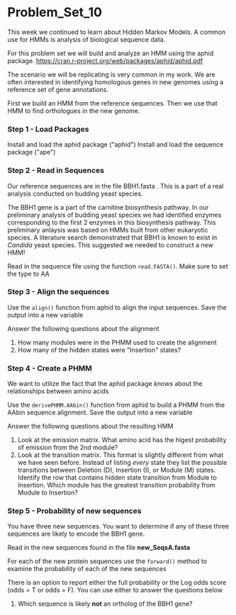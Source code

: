 # Problem_Set_10

This week we continued to learn about Hidden Markov Models. A common use for HMMs is analysis of biological sequence data. 

For this problem set we will build and analyze an HMM using the aphid package. https://cran.r-project.org/web/packages/aphid/aphid.pdf

The scenario we will be replicating is very common in my work. We are often interested in identifying homologous genes in new genomes using a reference set of gene annotations. 

First we build an HMM from the reference sequences. Then we use that HMM to find orthologues in the new genome. 

### Step 1 - Load Packages

Install and load the aphid package ("aphid")
Install and load the sequence package ("ape")

### Step 2 - Read in Sequences

Our reference sequences are in the file BBH1.fasta . This is a part of a real analysis conducted on budding yeast species. 

The BBH1 gene is a part of the carnitine biosynthesis pathway. In our preliminary analysis of budding yeast species we had identified enzymes corresponding to the first 2 enzymes in this biosynthesis pathway. This preliminary anlaysis was based on HMMs built from other eukaryotic species. A literature search demonstrated that BBH1 is known to exist in _Candida_ yeast species. This suggested we needed to construct a new HMM! 

Read in the sequence file using the function ```read.FASTA()```. Make sure to set the type to AA


### Step 3 - Align the sequences

Use the ```align()``` function from aphid to align the input sequences. Save the output into a new variable

Answer the following questions about the alignment
1) How many modules were in the PHMM used to create the alignment
2) How many of the hidden states were "Insertion" states? 


### Step 4 - Create a PHMM 

We want to utilize the fact that the aphid package _knows_ about the relationships between amino acids 

Use the ```derivePHMM.AAbin()``` function from aphid to build a PHMM from the AAbin sequence alignment. Save the output into a new variable

Answer the following questions about the resulting HMM 
1) Look at the emission matrix. What amino acid has the higest probability of emission from the 2nd module? 
2) Look at the transition matrix. This format is slightly different from what we have seen before. Instead of listing _every_ state they list the possible transitions between Deletion (D), Insertion (I), or Module (M) states. Identify the row that contains hidden state transition from Module to Insertion. Which module has the greatest transition probability from Module to Insertion? 
 


### Step 5 - Probability of new sequences

You have three new sequences. You want to determine if any of these three sequences are likely to encode the BBH1 gene. 

Read in the new sequences found in the file **new_SeqsA.fasta**

For each of the new protein sequences use the ```forward()``` method to examine the probability of each of the new sequences

There is an option to report either the full probability or the Log odds score (odds = T or odds = F). You can use either to answer the questions below

1) Which sequence is likely **not** an ortholog of the BBH1 gene?
